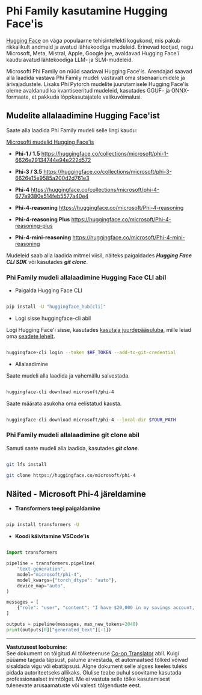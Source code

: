 <!--
CO_OP_TRANSLATOR_METADATA:
{
  "original_hash": "624fe133fba62773979d45f54519f7bb",
  "translation_date": "2025-10-11T12:28:45+00:00",
  "source_file": "md/01.Introduction/02/01.HF.md",
  "language_code": "et"
}
-->
# **Phi Family kasutamine Hugging Face'is**

[Hugging Face](https://huggingface.co/) on väga populaarne tehisintellekti kogukond, mis pakub rikkalikult andmeid ja avatud lähtekoodiga mudeleid. Erinevad tootjad, nagu Microsoft, Meta, Mistral, Apple, Google jne, avaldavad Hugging Face'i kaudu avatud lähtekoodiga LLM- ja SLM-mudeleid.

Microsofti Phi Family on nüüd saadaval Hugging Face'is. Arendajad saavad alla laadida vastava Phi Family mudeli vastavalt oma stsenaariumidele ja ärivajadustele. Lisaks Phi Pytorch mudelite juurutamisele Hugging Face'is oleme avaldanud ka kvantiseeritud mudeleid, kasutades GGUF- ja ONNX-formaate, et pakkuda lõppkasutajatele valikuvõimalusi.

## **Mudelite allalaadimine Hugging Face'ist**

Saate alla laadida Phi Family mudeli selle lingi kaudu:

[Microsofti mudelid Hugging Face'is](https://huggingface.co/microsoft)

-  **Phi-1 / 1.5** https://huggingface.co/collections/microsoft/phi-1-6626e29134744e94e222d572

-  **Phi-3 / 3.5** https://huggingface.co/collections/microsoft/phi-3-6626e15e9585a200d2d761e3

-  **Phi-4** https://huggingface.co/collections/microsoft/phi-4-677e9380e514feb5577a40e4

- **Phi-4-reasoning** https://huggingface.co/microsoft/Phi-4-reasoning

- **Phi-4-reasoning Plus** https://huggingface.co/microsoft/Phi-4-reasoning-plus 

- **Phi-4-mini-reasoning** https://huggingface.co/microsoft/Phi-4-mini-reasoning

Mudeleid saab alla laadida mitmel viisil, näiteks paigaldades ***Hugging Face CLI SDK*** või kasutades ***git clone***.

### **Phi Family mudeli allalaadimine Hugging Face CLI abil**

- Paigalda Hugging Face CLI

```bash

pip install -U "huggingface_hub[cli]"

```

- Logi sisse huggingface-cli abil

Logi Hugging Face'i sisse, kasutades [kasutaja juurdepääsuluba](https://huggingface.co/docs/hub/security-tokens), mille leiad oma [seadete lehelt](https://huggingface.co/settings/tokens).

```bash

huggingface-cli login --token $HF_TOKEN --add-to-git-credential

```

- Allalaadimine

Saate mudeli alla laadida ja vahemällu salvestada.

```bash

huggingface-cli download microsoft/phi-4

```

Saate määrata asukoha oma eelistatud kausta.

```bash

huggingface-cli download microsoft/phi-4 --local-dir $YOUR_PATH

```


### **Phi Family mudeli allalaadimine git clone abil**

Samuti saate mudeli alla laadida, kasutades ***git clone***.

```bash

git lfs install

git clone https://huggingface.co/microsoft/phi-4

```

## **Näited - Microsoft Phi-4 järeldamine**

- **Transformers teegi paigaldamine**

```bash

pip install transformers -U

```

- **Koodi käivitamine VSCode'is**

```python

import transformers

pipeline = transformers.pipeline(
    "text-generation",
    model="microsoft/phi-4",
    model_kwargs={"torch_dtype": "auto"},
    device_map="auto",
)

messages = [
    {"role": "user", "content": "I have $20,000 in my savings account, where I receive a 4% profit per year and payments twice a year. Can you please tell me how long it will take for me to become a millionaire? Also, can you please explain the math step by step as if you were explaining it to an uneducated person?"},
]

outputs = pipeline(messages, max_new_tokens=2048)
print(outputs[0]["generated_text"][-1])

```

---

**Vastutusest loobumine**:  
See dokument on tõlgitud AI tõlketeenuse [Co-op Translator](https://github.com/Azure/co-op-translator) abil. Kuigi püüame tagada täpsust, palume arvestada, et automaatsed tõlked võivad sisaldada vigu või ebatäpsusi. Algne dokument selle algses keeles tuleks pidada autoriteetseks allikaks. Olulise teabe puhul soovitame kasutada professionaalset inimtõlget. Me ei vastuta selle tõlke kasutamisest tulenevate arusaamatuste või valesti tõlgenduste eest.